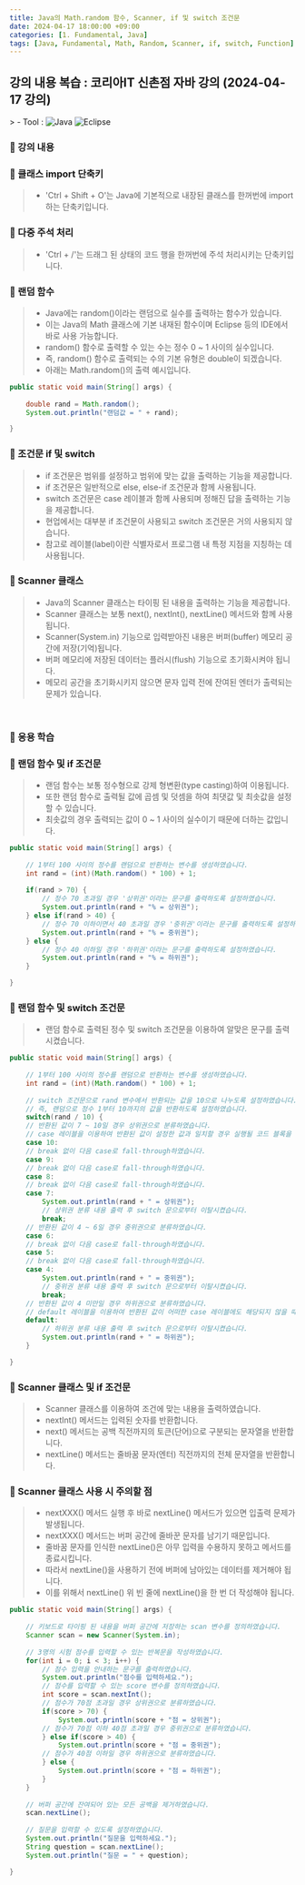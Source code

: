 ```yaml
---
title: Java의 Math.random 함수, Scanner, if 및 switch 조건문
date: 2024-04-17 18:00:00 +09:00
categories: [1. Fundamental, Java]
tags: [Java, Fundamental, Math, Random, Scanner, if, switch, Function]
---
```


<!-- 2024-04-21 글 작성 시작; 2024-04-21 페이지 호출 완료 -->
<h2>강의 내용 복습 : 코리아IT 신촌점 자바 강의 (2024-04-17 강의)</h2>
> - Tool :  
<img alt="Java" src="https://img.shields.io/badge/-Java-007396?style=flat-square&logo=java&logoColor=white" />
<img alt="Eclipse" src="https://img.shields.io/badge/-Eclipse-2C2255?style=flat-square&logo=eclipse&logoColor=white" />

<br>

### 🔔 강의 내용
### 📌 클래스 import 단축키
> - 'Ctrl + Shift + O'는 Java에 기본적으로 내장된 클래스를 한꺼번에 import하는 단축키입니다.

### 📌 다중 주석 처리
> - 'Ctrl + /'는 드래그 된 상태의 코드 행을 한꺼번에 주석 처리시키는 단축키입니다.

### 📌 랜덤 함수
> - Java에는 random()이라는 랜덤으로 실수를 출력하는 함수가 있습니다.
> - 이는 Java의 Math 클래스에 기본 내재된 함수이며 Eclipse 등의 IDE에서 바로 사용 가능합니다.
> - random() 함수로 출력할 수 있는 수는 정수 0 ~ 1 사이의 실수입니다.
> - 즉, random() 함수로 출력되는 수의 기본 유형은 double이 되겠습니다.
> - 아래는 Math.random()의 출력 예시입니다.

``` java
public static void main(String[] args) {
    
    double rand = Math.random();
    System.out.println("랜덤값 = " + rand);

}
```

### 📌 조건문 if 및 switch
> - if 조건문은 범위를 설정하고 범위에 맞는 값을 출력하는 기능을 제공합니다.
> - if 조건문은 일반적으로 else, else-if 조건문과 함께 사용됩니다.
> - switch 조건문은 case 레이블과 함께 사용되며 정해진 답을 출력하는 기능을 제공합니다.
> - 현업에서는 대부분 if 조건문이 사용되고 switch 조건문은 거의 사용되지 않습니다.
> - 참고로 레이블(label)이란 식별자로서 프로그램 내 특정 지점을 지칭하는 데 사용됩니다.

### 📌 Scanner 클래스
> - Java의 Scanner 클래스는 타이핑 된 내용을 출력하는 기능을 제공합니다.
> - Scanner 클래스는 보통 next(), nextInt(), nextLine() 메서드와 함께 사용됩니다.
> - Scanner(System.in) 기능으로 입력받아진 내용은 버퍼(buffer) 메모리 공간에 저장(기억)됩니다.
> - 버퍼 메모리에 저장된 데이터는 플러시(flush) 기능으로 초기화시켜야 됩니다.
> - 메모리 공간을 초기화시키지 않으면 문자 입력 전에 잔여된 엔터가 출력되는 문제가 있습니다.

<br>

### 🔔 응용 학습
### 📌 랜덤 함수 및 if 조건문
> - 랜덤 함수는 보통 정수형으로 강제 형변환(type casting)하여 이용됩니다.
> - 또한 랜덤 함수로 출력될 값에 곱셈 및 덧셈을 하여 최댓값 및 최솟값을 설정할 수 있습니다.
> - 최솟값의 경우 출력되는 값이 0 ~ 1 사이의 실수이기 때문에 더하는 값입니다.

``` java
public static void main(String[] args) {
    
    // 1부터 100 사이의 정수를 랜덤으로 반환하는 변수를 생성하였습니다.
    int rand = (int)(Math.random() * 100) + 1;
    
    if(rand > 70) {
        // 정수 70 초과일 경우 '상위권'이라는 문구를 출력하도록 설정하였습니다.
        System.out.println(rand + "% = 상위권");
    } else if(rand > 40) {
        // 정수 70 이하이면서 40 초과일 경우 '중위권'이라는 문구를 출력하도록 설정하였습니다.
        System.out.println(rand + "% = 중위권");
    } else {
        // 정수 40 이하일 경우 '하위권'이라는 문구를 출력하도록 설정하였습니다.
        System.out.println(rand + "% = 하위권");
    }

}
```

### 📌 랜덤 함수 및 switch 조건문
> - 랜덤 함수로 출력된 정수 및 switch 조건문을 이용하여 알맞은 문구를 출력시켰습니다.

``` java
public static void main(String[] args) {
    
    // 1부터 100 사이의 정수를 랜덤으로 반환하는 변수를 생성하였습니다.
    int rand = (int)(Math.random() * 100) + 1;
    
    // switch 조건문으로 rand 변수에서 반환되는 값을 10으로 나누도록 설정하였습니다.
    // 즉, 랜덤으로 정수 1부터 10까지의 값을 반환하도록 설정하였습니다.
    switch(rand / 10) {
    // 반환된 값이 7 ~ 10일 경우 상위권으로 분류하였습니다.
    // case 레이블을 이용하여 반환된 값이 설정한 값과 일치할 경우 실행될 코드 블록을 정의하였습니다.
    case 10:
    // break 없이 다음 case로 fall-through하였습니다.
    case 9:
    // break 없이 다음 case로 fall-through하였습니다.
    case 8:
    // break 없이 다음 case로 fall-through하였습니다.
    case 7:
        System.out.println(rand + " = 상위권");
        // 상위권 분류 내용 출력 후 switch 문으로부터 이탈시켰습니다.
        break;
    // 반환된 값이 4 ~ 6일 경우 중위권으로 분류하였습니다.
    case 6:
    // break 없이 다음 case로 fall-through하였습니다.
    case 5:
    // break 없이 다음 case로 fall-through하였습니다.
    case 4:
        System.out.println(rand + " = 중위권");
        // 중위권 분류 내용 출력 후 switch 문으로부터 이탈시켰습니다.
        break;
    // 반환된 값이 4 미만일 경우 하위권으로 분류하였습니다.
    // default 레이블을 이용하여 반환된 값이 어떠한 case 레이블에도 해당되지 않을 때 실행될 코드 블록을 정의하였습니다.
    default:
        // 하위권 분류 내용 출력 후 switch 문으로부터 이탈시켰습니다.
        System.out.println(rand + " = 하위권");
    }

}
```

### 📌 Scanner 클래스 및 if 조건문
> - Scanner 클래스를 이용하여 조건에 맞는 내용을 출력하였습니다.
> - nextInt() 메서드는 입력된 숫자를 반환합니다.
> - next() 메서드는 공백 직전까지의 토큰(단어)으로 구분되는 문자열을 반환합니다.
> - nextLine() 메서드는 줄바꿈 문자(엔터) 직전까지의 전체 문자열을 반환합니다.

### 📌 Scanner 클래스 사용 시 주의할 점
> - nextXXX() 메서드 실행 후 바로 nextLine() 메서드가 있으면 입출력 문제가 발생됩니다.
> - nextXXX() 메서드는 버퍼 공간에 줄바꾼 문자를 남기기 때문입니다.
> - 줄바꿈 문자를 인식한 nextLine()은 아무 입력을 수용하지 못하고 메서드를 종료시킵니다.
> - 따라서 nextLine()을 사용하기 전에 버퍼에 남아있는 데이터를 제거해야 됩니다.
> - 이를 위해서 nextLine() 위 빈 줄에 nextLine()을 한 번 더 작성해야 됩니다.

``` java
public static void main(String[] args) {
    
    // 키보드로 타이핑 된 내용을 버퍼 공간에 저장하는 scan 변수를 정의하였습니다.
    Scanner scan = new Scanner(System.in);
    
    // 3명의 시험 점수를 입력할 수 있는 반복문을 작성하였습니다.
    for(int i = 0; i < 3; i++) {
        // 점수 입력을 안내하는 문구를 출력하였습니다.
        System.out.println("점수를 입력하세요.");
        // 점수를 입력할 수 있는 score 변수를 정의하였습니다.
        int score = scan.nextInt();
        // 점수가 70점 초과일 경우 상위권으로 분류하였습니다.
        if(score > 70) {
            System.out.println(score + "점 = 상위권");
        // 점수가 70점 이하 40점 초과일 경우 중위권으로 분류하였습니다.
        } else if(score > 40) {
            System.out.println(score + "점 = 중위권");
        // 점수가 40점 이하일 경우 하위권으로 분류하였습니다.
        } else {
            System.out.println(score + "점 = 하위권");
        }
    }
    
    // 버퍼 공간에 잔여되어 있는 모든 공백을 제거하였습니다.
    scan.nextLine();
    
    // 질문을 입력할 수 있도록 설정하였습니다. 
    System.out.println("질문을 입력하세요.");
    String question = scan.nextLine();
    System.out.println("질문 = " + question);

}
```

<br>
<br>
<br>
